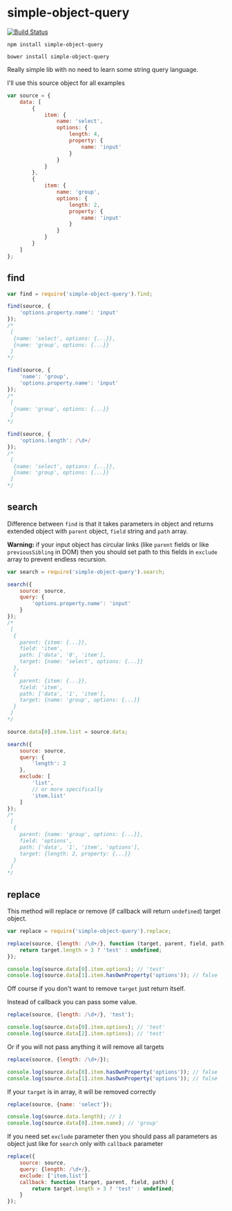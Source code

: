 # simple-object-query

[![Build Status](https://travis-ci.org/redexp/simple-object-query.svg)](https://travis-ci.org/redexp/simple-object-query)

`npm install simple-object-query`

`bower install simple-object-query`

Really simple lib with no need to learn some string query language.

I'll use this source object for all examples
```javascript
var source = {
    data: [
        {
            item: {
                name: 'select',
                options: {
                    length: 4,
                    property: {
                        name: 'input'
                    }
                }
            }
        },
        {
            item: {
                name: 'group',
                options: {
                    length: 2,
                    property: {
                        name: 'input'
                    }
                }
            }
        }
    ]
};
```

## find

```javascript
var find = require('simple-object-query').find;

find(source, {
    'options.property.name': 'input'
});
/*
 [
  {name: 'select', options: {...}},
  {name: 'group', options: {...}}
 ]
*/

find(source, {
    'name': 'group',
    'options.property.name': 'input'
});
/*
 [
  {name: 'group', options: {...}}
 ]
*/

find(source, {
    'options.length': /\d+/
});
/*
 [
  {name: 'select', options: {...}},
  {name: 'group', options: {...}}
 ]
*/
```

## search

Difference between `find` is that it takes parameters in object and returns extended object with `parent` object, `field` string and `path` array.

**Warning:** if your input object has circular links (like `parent` fields or like `previousSibling` in DOM) then you should  set path to this fields in `exclude` array to prevent endless recursion.
```javascript
var search = require('simple-object-query').search;

search({
    source: source,
    query: {
        'options.property.name': 'input'
    }
});
/*
 [
  {
    parent: {item: {...}},
    field: 'item',
    path: ['data', '0', 'item'],
    target: {name: 'select', options: {...}}
  },
  {
    parent: {item: {...}},
    field: 'item',
    path: ['data', '1', 'item'],
    target: {name: 'group', options: {...}}
  }
 ]
*/

source.data[0].item.list = source.data;

search({
    source: source,
    query: {
        'length': 2
    },
    exclude: [
        'list',
        // or more specifically
        'item.list'
    ]
});
/*
 [
  {
    parent: {name: 'group', options: {...}},
    field: 'options',
    path: ['data', '1', 'item', 'options'],
    target: {length: 2, property: {...}}
  }
 ]
*/
```

## replace

This method will replace or remove (if callback will return `undefined`) target object.
```javascript
var replace = require('simple-object-query').replace;

replace(source, {length: /\d+/}, function (target, parent, field, path) {
    return target.length > 3 ? 'test' : undefined;
});

console.log(source.data[0].item.options); // 'test'
console.log(source.data[1].item.hasOwnProperty('options')); // false
```
Off course if you don't want to remove `target` just return itself.

Instead of callback you can pass some value.
```javascript
replace(source, {length: /\d+/}, 'test');

console.log(source.data[0].item.options); // 'test'
console.log(source.data[2].item.options); // 'test'
```

Or if you will not pass anything it will remove all targets
```javascript
replace(source, {length: /\d+/});

console.log(source.data[0].item.hasOwnProperty('options')); // false
console.log(source.data[1].item.hasOwnProperty('options')); // false
```

If your `target` is in array, it will be removed correctly
```javascript
replace(source, {name: 'select'});

console.log(source.data.length); // 1
console.log(source.data[0].item.name); // 'group'
```

If you need set `exclude` parameter then you should pass all parameters as object just like for `search` only with `callback` parameter
```javascript
replace({
    source: source,
    query: {length: /\d+/},
    exclude: ['item.list']
    callback: function (target, parent, field, path) {
        return target.length > 3 ? 'test' : undefined;
    }
});
```